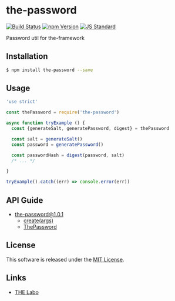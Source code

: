 the-password
==========

<!---
This file is generated by ape-tmpl. Do not update manually.
--->

<!-- Badge Start -->
<a name="badges"></a>

[![Build Status][bd_travis_shield_url]][bd_travis_url]
[![npm Version][bd_npm_shield_url]][bd_npm_url]
[![JS Standard][bd_standard_shield_url]][bd_standard_url]

[bd_repo_url]: https://github.com/the-labo/the-password
[bd_travis_url]: http://travis-ci.org/the-labo/the-password
[bd_travis_shield_url]: http://img.shields.io/travis/the-labo/the-password.svg?style=flat
[bd_travis_com_url]: http://travis-ci.com/the-labo/the-password
[bd_travis_com_shield_url]: https://api.travis-ci.com/the-labo/the-password.svg?token=
[bd_license_url]: https://github.com/the-labo/the-password/blob/master/LICENSE
[bd_codeclimate_url]: http://codeclimate.com/github/the-labo/the-password
[bd_codeclimate_shield_url]: http://img.shields.io/codeclimate/github/the-labo/the-password.svg?style=flat
[bd_codeclimate_coverage_shield_url]: http://img.shields.io/codeclimate/coverage/github/the-labo/the-password.svg?style=flat
[bd_gemnasium_url]: https://gemnasium.com/the-labo/the-password
[bd_gemnasium_shield_url]: https://gemnasium.com/the-labo/the-password.svg
[bd_npm_url]: http://www.npmjs.org/package/the-password
[bd_npm_shield_url]: http://img.shields.io/npm/v/the-password.svg?style=flat
[bd_standard_url]: http://standardjs.com/
[bd_standard_shield_url]: https://img.shields.io/badge/code%20style-standard-brightgreen.svg

<!-- Badge End -->


<!-- Description Start -->
<a name="description"></a>

Password util for the-framework

<!-- Description End -->


<!-- Overview Start -->
<a name="overview"></a>



<!-- Overview End -->


<!-- Sections Start -->
<a name="sections"></a>

<!-- Section from "doc/guides/01.Installation.md.hbs" Start -->

<a name="section-doc-guides-01-installation-md"></a>

Installation
-----

```bash
$ npm install the-password --save
```


<!-- Section from "doc/guides/01.Installation.md.hbs" End -->

<!-- Section from "doc/guides/02.Usage.md.hbs" Start -->

<a name="section-doc-guides-02-usage-md"></a>

Usage
---------

```javascript
'use strict'

const thePassword = require('the-password')

async function tryExample () {
  const {generateSalt, generatePassword, digest} = thePassword

  const salt = generateSalt()
  const password = generatePassword()

  const passwordHash = digest(password, salt)
  /* ... */

}

tryExample().catch((err) => console.error(err))

```


<!-- Section from "doc/guides/02.Usage.md.hbs" End -->

<!-- Section from "doc/guides/10.API Guide.md.hbs" Start -->

<a name="section-doc-guides-10-a-p-i-guide-md"></a>

API Guide
-----

+ [the-password@1.0.1](./doc/api/api.md)
  + [create(args)](./doc/api/api.md#the-password-function-create)
  + [ThePassword](./doc/api/api.md#the-password-class)


<!-- Section from "doc/guides/10.API Guide.md.hbs" End -->


<!-- Sections Start -->


<!-- LICENSE Start -->
<a name="license"></a>

License
-------
This software is released under the [MIT License](https://github.com/the-labo/the-password/blob/master/LICENSE).

<!-- LICENSE End -->


<!-- Links Start -->
<a name="links"></a>

Links
------

+ [THE Labo][t_h_e_labo_url]

[t_h_e_labo_url]: https://github.com/the-labo

<!-- Links End -->
